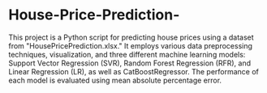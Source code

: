 # House-Price-Prediction-
This project is a Python script for predicting house prices using a dataset from "HousePricePrediction.xlsx." It employs various data preprocessing techniques, visualization, and three different machine learning models: Support Vector Regression (SVR), Random Forest Regression (RFR), and Linear Regression (LR), as well as CatBoostRegressor. The performance of each model is evaluated using mean absolute percentage error.
